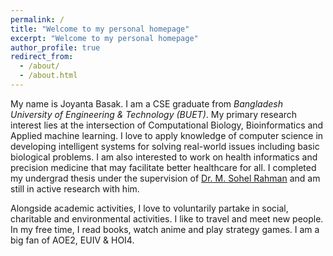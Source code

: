```yaml
---
permalink: /
title: "Welcome to my personal homepage"
excerpt: "Welcome to my personal homepage"
author_profile: true
redirect_from: 
  - /about/
  - /about.html
---
```


My name is Joyanta Basak. I am a CSE graduate from *Bangladesh University of Engineering & Technology (BUET)*. My primary research interest lies at the intersection of Computational Biology, Bioinformatics and Applied machine learning. 
 I love to apply knowledge of computer science in developing intelligent systems for solving real-world issues including basic biological problems. I am also interested
 to work on health informatics and precision medicine that may facilitate better healthcare for all. <be />
I completed my undergrad thesis under the
 supervision of <a href="http://msrahman.buet.ac.bd/">Dr. M. Sohel Rahman</a> and am still in active research with him. <be />
 <p>
Alongside academic activities, I love to voluntarily partake in social, charitable and environmental activities. I like to travel and meet new people. In my free time,
I read books, watch anime and play strategy games. I am a big fan of AOE2, EUIV & HOI4.
